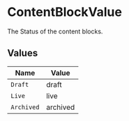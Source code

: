 # ContentBlockValue

The Status of the content blocks.


## Values

| Name       | Value      |
| ---------- | ---------- |
| `Draft`    | draft      |
| `Live`     | live       |
| `Archived` | archived   |